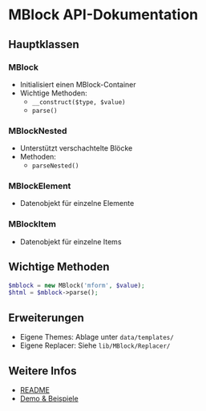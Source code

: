 # MBlock API-Dokumentation

## Hauptklassen

### MBlock
- Initialisiert einen MBlock-Container
- Wichtige Methoden:
  - `__construct($type, $value)`
  - `parse()`

### MBlockNested
- Unterstützt verschachtelte Blöcke
- Methoden:
  - `parseNested()`

### MBlockElement
- Datenobjekt für einzelne Elemente

### MBlockItem
- Datenobjekt für einzelne Items

## Wichtige Methoden

```php
$mblock = new MBlock('mform', $value);
$html = $mblock->parse();
```

## Erweiterungen
- Eigene Themes: Ablage unter `data/templates/`
- Eigene Replacer: Siehe `lib/MBlock/Replacer/`

## Weitere Infos
- [README](index.php?page=mblock/readme)
- [Demo & Beispiele](index.php?page=mblock/overview)
